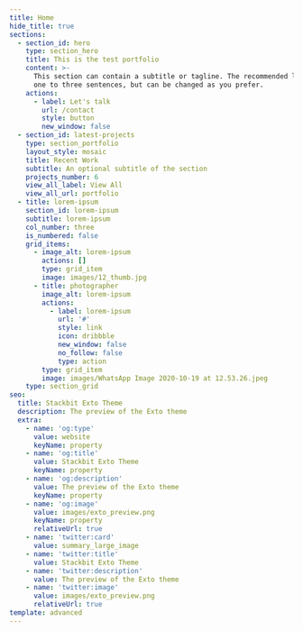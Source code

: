 ```yaml
---
title: Home
hide_title: true
sections:
  - section_id: hero
    type: section_hero
    title: This is the test portfolio
    content: >-
      This section can contain a subtitle or tagline. The recommended length is
      one to three sentences, but can be changed as you prefer.
    actions:
      - label: Let's talk
        url: /contact
        style: button
        new_window: false
  - section_id: latest-projects
    type: section_portfolio
    layout_style: mosaic
    title: Recent Work
    subtitle: An optional subtitle of the section
    projects_number: 6
    view_all_label: View All
    view_all_url: portfolio
  - title: lorem-ipsum
    section_id: lorem-ipsum
    subtitle: lorem-ipsum
    col_number: three
    is_numbered: false
    grid_items:
      - image_alt: lorem-ipsum
        actions: []
        type: grid_item
        image: images/12_thumb.jpg
      - title: photographer
        image_alt: lorem-ipsum
        actions:
          - label: lorem-ipsum
            url: '#'
            style: link
            icon: dribbble
            new_window: false
            no_follow: false
            type: action
        type: grid_item
        image: images/WhatsApp Image 2020-10-19 at 12.53.26.jpeg
    type: section_grid
seo:
  title: Stackbit Exto Theme
  description: The preview of the Exto theme
  extra:
    - name: 'og:type'
      value: website
      keyName: property
    - name: 'og:title'
      value: Stackbit Exto Theme
      keyName: property
    - name: 'og:description'
      value: The preview of the Exto theme
      keyName: property
    - name: 'og:image'
      value: images/exto_preview.png
      keyName: property
      relativeUrl: true
    - name: 'twitter:card'
      value: summary_large_image
    - name: 'twitter:title'
      value: Stackbit Exto Theme
    - name: 'twitter:description'
      value: The preview of the Exto theme
    - name: 'twitter:image'
      value: images/exto_preview.png
      relativeUrl: true
template: advanced
---
```


